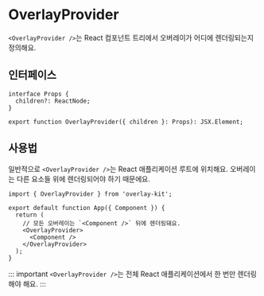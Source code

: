 # OverlayProvider

`<OverlayProvider />`는 React 컴포넌트 트리에서 오버레이가 어디에 렌더링되는지 정의해요.

## 인터페이스

```tsx
interface Props {
  children?: ReactNode;
}

export function OverlayProvider({ children }: Props): JSX.Element;
```

## 사용법

일반적으로 `<OverlayProvider />`는 React 애플리케이션 루트에 위치해요. 오버레이는 다른 요소들 위에 렌더링되어야 하기 때문에요.

```tsx
import { OverlayProvider } from 'overlay-kit';

export default function App({ Component }) {
  return (
    // 모든 오버레이는 `<Component />` 뒤에 렌더링돼요.
    <OverlayProvider>
      <Component />
    </OverlayProvider>
  );
}
```

::: important 
`<OverlayProvider />`는 전체 React 애플리케이션에서 한 번만 렌더링해야 해요.
:::